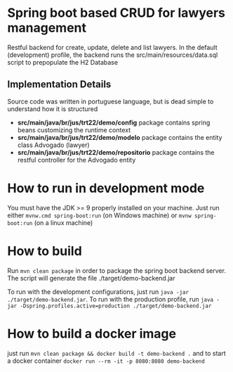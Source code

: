 # Spring boot based CRUD for lawyers management

Restful backend for create, update, delete and list lawyers.
In the default (development) profile, the backend runs the src/main/resources/data.sql script
to prepopulate the H2 Database

## Implementation Details

Source code was written in portuguese language, but is dead simple to understand how it is structured

- **src/main/java/br/jus/trt22/demo/config** package contains spring beans customizing the runtime context
- **src/main/java/br/jus/trt22/demo/modelo** package contains the entity class Advogado (lawyer)
- **src/main/java/br/jus/trt22/demo/repositorio** package contains the restful controller for the Advogado entity

# How to run in development mode

You must have the JDK >= 9 properly installed on your machine.
Just run either `mvnw.cmd spring-boot:run` (on Windows machine) or `mvnw spring-boot:run` (on a linux machine)

# How to build

Run `mvn clean package` in order to package the spring boot backend server. The script will generate the file ./target/demo-backend.jar

To run with the development configurations, just run `java -jar ./target/demo-backend.jar`.
To run with the production profile, run `java -jar -Dspring.profiles.active=production ./target/demo-backend.jar`


# How to build a docker image

just run `mvn clean package && docker build -t demo-backend .`
and to start a docker container `docker run --rm -it -p 8080:8080 demo-backend`
